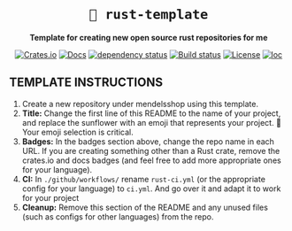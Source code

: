 <!-- Allow this file to not have a first line heading -->
<!-- markdownlint-disable-file MD041 no-emphasis-as-heading -->

<!-- inline html -->
<!-- markdownlint-disable-file MD033 -->

<div align="center">

<!--- FIXME: Pick an emoji and name your project! --->
# `🌻 rust-template`

<!--- FIXME: Write short catchy description/tagline of project --->
**Template for creating new open source rust repositories for me**

<!--- FIXME: Update crate, repo and CI workflow names here! Remove any that are not relevant --->

[![Crates.io](https://img.shields.io/crates/v/git_function_history.svg)](https://crates.io/crates/git_function_history)
[![Docs](https://docs.rs/git_function_history/badge.svg)](https://docs.rs/git_function_history)
[![dependency status](https://deps.rs/repo/github/mendelsshop/git_function_history/status.svg)](https://deps.rs/repo/github/mendelsshop/git_function_history)
[![Build status](https://github.com/mendelsshop/git_function_history/workflows/CI/badge.svg)](https://github.com/mendelsshop/git_function_history/actions)
[![License](https://img.shields.io/badge/license-MIT-blue.svg)](https://github.com/mendelsshop/git_function_history/blob/master/LICENSE)
[![loc](https://tokei.rs/b1/github/mendelsshop/git_function_history)]()
</div>

## TEMPLATE INSTRUCTIONS

1. Create a new repository under mendelsshop using this template.
1. **Title:** Change the first line of this README to the name of your project, and replace the sunflower with an emoji that represents your project. 🚨 Your emoji selection is critical.
1. **Badges:** In the badges section above, change the repo name in each URL. If you are creating something other than a Rust crate, remove the crates.io and docs badges (and feel free to add more appropriate ones for your language).
1. **CI:** In `./github/workflows/` rename `rust-ci.yml` (or the appropriate config for your language) to `ci.yml`. And go over it and adapt it to work for your project
1. **Cleanup:** Remove this section of the README and any unused files (such as configs for other languages) from the repo.